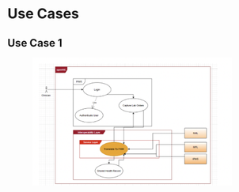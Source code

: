 # Use Cases

## Use Case 1
<img src="usecase1.png" alt="drawing" style="width: 80%; margin: 0 10%;"/>
